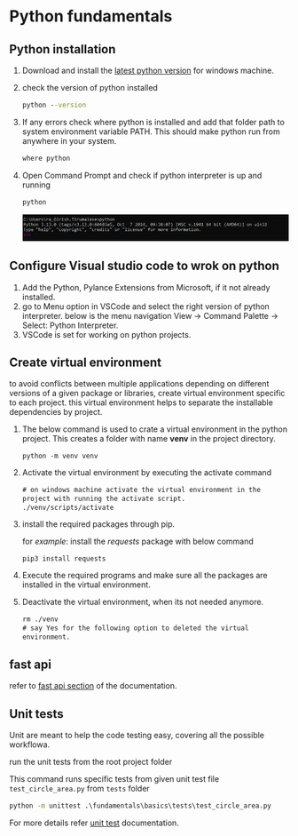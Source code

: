 # Python fundamentals

## Python installation

1. Download and install the [latest python version](https://www.python.org/downloads/) for windows machine.

1. check the version of python installed

    ```cmd
    python --version
    ```

1. If any errors check where python is installed and add that folder path to system environment variable PATH. This should make python run from anywhere in your system.

    ```cmd
    where python
    ```

1. Open Command Prompt and check if python interpreter is up and running

    ```cmd
    python
    ```

    ![alt text](./images/python_up.png)

## Configure Visual studio code to wrok on python

1. Add the Python, Pylance Extensions from Microsoft, if it not already installed.
1. go to Menu option in VSCode and select the right version of python interpreter.
below is the menu navigation View -> Command Palette -> Select: Python Interpreter.
1. VSCode is set for working on python projects.

## Create virtual environment

to avoid conflicts between multiple applications depending on different versions of a given package or libraries, create virtual environment specific to each project. this virtual environment helps to separate the installable dependencies by project.

1. The below command is used to crate a virtual environment in the python project. This creates a folder with name **venv** in the project directory.

    ```pshell
    python -m venv venv
    ```

1. Activate the virtual environment by executing the activate command

    ```pshell
    # on windows machine activate the virtual environment in the project with running the activate script.
    ./venv/scripts/activate
    ```

1. install the required packages through pip.

    for *example*: install the *requests* package with below command

    ```pshell
    pip3 install requests
    ```

1. Execute the required programs and make sure all the packages are installed in the virtual environment.

1. Deactivate the virtual environment, when its not needed anymore.

    ```pshell
    rm ./venv
    # say Yes for the following option to deleted the virtual environment.
    ```

## fast api
 refer to [fast api section](./fundamentals/basics/fast_api/ReadMe.md#fast-api) of the documentation.

## Unit tests

Unit are meant to help the code testing easy, covering all the possible workflowa.

run the unit tests from the root project folder

This command runs specific tests  from given unit test file `test_circle_area.py` from `tests` folder

```cmd
python -m unittest .\fundamentals\basics\tests\test_circle_area.py
```

For more details refer [unit test](./fundamentals/basics/tests/ReadMe.md) documentation.
